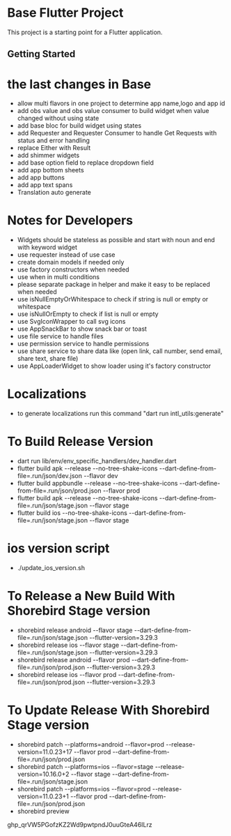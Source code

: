 # Base Flutter Project
This project is a starting point for a Flutter application.

## Getting Started

# the last changes in Base
- allow multi flavors in one project to determine app name,logo and app id
- add obs value and obs value consumer to build widget when value changed without using state
- add base bloc for build widget using states
- add Requester and Requester Consumer to handle Get Requests with status and error handling
- replace Either with Result
- add shimmer widgets
- add base option field to replace dropdown field
- add app bottom sheets
- add app buttons
- add app text spans
- Translation auto generate

# Notes for Developers
- Widgets should be stateless as possible and start with noun and end with keyword widget
- use requester instead of use case
- create domain models if needed only
- use factory constructors when needed
- use when in multi conditions
- please separate  package in helper and make it easy to be replaced when needed
- use isNullEmptyOrWhitespace to check if string is null or empty or whitespace
- use isNullOrEmpty to check if list is null or empty
- use SvgIconWrapper to call svg icons
- use AppSnackBar to show snack bar or toast
- use file service to handle files
- use permission service to handle permissions
- use share service to share data like (open link, call number, send email, share text, share file)
- use AppLoaderWidget to show loader using it's factory constructor


# Localizations
- to generate localizations run this command "dart run intl_utils:generate"

# To Build Release Version
- dart run lib/env/env_specific_handlers/dev_handler.dart
- flutter build apk --release --no-tree-shake-icons --dart-define-from-file=.run/json/dev.json  --flavor dev
- flutter build appbundle --release --no-tree-shake-icons --dart-define-from-file=.run/json/prod.json  --flavor prod
- flutter build apk --release --no-tree-shake-icons --dart-define-from-file=.run/json/stage.json  --flavor stage
- flutter build ios --no-tree-shake-icons --dart-define-from-file=.run/json/stage.json  --flavor stage

# ios version script
- ./update_ios_version.sh

# To Release a New Build With Shorebird Stage version
- shorebird release android --flavor stage  --dart-define-from-file=.run/json/stage.json --flutter-version=3.29.3
- shorebird release ios --flavor stage  --dart-define-from-file=.run/json/stage.json --flutter-version=3.29.3
- shorebird release android --flavor prod  --dart-define-from-file=.run/json/prod.json --flutter-version=3.29.3
- shorebird release ios --flavor prod  --dart-define-from-file=.run/json/prod.json --flutter-version=3.29.3

# To Update Release With Shorebird Stage version
- shorebird patch --platforms=android --flavor=prod --release-version=11.0.23+17 --flavor prod  --dart-define-from-file=.run/json/prod.json 
- shorebird patch --platforms=ios --flavor=stage --release-version=10.16.0+2 --flavor stage  --dart-define-from-file=.run/json/stage.json
- shorebird patch --platforms=ios --flavor=prod --release-version=11.0.23+1 --flavor prod  --dart-define-from-file=.run/json/prod.json
- shorebird preview



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